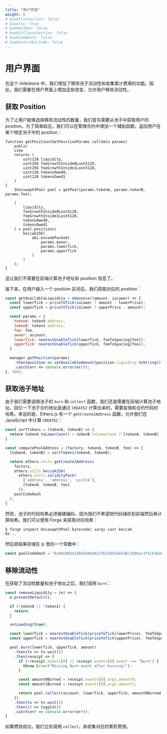 ```yaml
---
title: "用户界面"
weight: 6
# bookFlatSection: false
# bookToc: true
# bookHidden: false
# bookCollapseSection: false
# bookComments: false
# bookSearchExclude: false
---
```


# 用户界面

在这个 milestone 中，我们增加了移除池子流动性和收集累计费用的功能。因此，我们需要在用户界面上增加这些改变，允许用户移除流动性。

## 获取 Position

为了让用户能够选择移除流动性的数量，我们首先需要从池子中获取用户的 position。为了简单起见，我们可以在管理合约中增加一个辅助函数，返回用户在某个特定池子中的 position：

```solidity
function getPosition(GetPositionParams calldata params)
    public
    view
    returns (
        uint128 liquidity,
        uint256 feeGrowthInside0LastX128,
        uint256 feeGrowthInside1LastX128,
        uint128 tokensOwed0,
        uint128 tokensOwed1
    )
{
    IUniswapV3Pool pool = getPool(params.tokenA, params.tokenB, params.fee);

    (
        liquidity,
        feeGrowthInside0LastX128,
        feeGrowthInside1LastX128,
        tokensOwed0,
        tokensOwed1
    ) = pool.positions(
        keccak256(
            abi.encodePacked(
                params.owner,
                params.lowerTick,
                params.upperTick
            )
        )
    );
}
```

这让我们不需要在前端计算池子地址和 position 信息了。

接下来，在用户输入一个 position 区间后，我们获取对应的 position：

```js
const getAvailableLiquidity = debounce((amount, isLower) => {
  const lowerTick = priceToTick(isLower ? amount : lowerPrice);
  const upperTick = priceToTick(isLower ? upperPrice : amount);

  const params = {
    tokenA: token0.address,
    tokenB: token1.address,
    fee: fee,
    owner: account,
    lowerTick: nearestUsableTick(lowerTick, feeToSpacing[fee]),
    upperTick: nearestUsableTick(upperTick, feeToSpacing[fee]),
  }

  manager.getPosition(params)
    .then(position => setAvailableAmount(position.liquidity.toString()))
    .catch(err => console.error(err));
}, 500);
```

## 获取池子地址

由于我们需要调用池子的 `burn` 和 `collect` 函数，我们还是需要在前端计算池子地址。回忆一下池子合约地址是通过 `CREATE2` 计算出来的，需要盐值和合约代码的哈希。幸运的是，Ethers.js 有一个 `getCreate2Address` 函数，允许我们在 JavaScript 中计算 `CREATE2`：

```js
const sortTokens = (tokenA, tokenB) => {
  return tokenA.toLowerCase() < tokenB.toLowerCase ? [tokenA, tokenB] : [tokenB, tokenA];
}

const computePoolAddress = (factory, tokenA, tokenB, fee) => {
  [tokenA, tokenB] = sortTokens(tokenA, tokenB);

  return ethers.utils.getCreate2Address(
    factory,
    ethers.utils.keccak256(
      ethers.utils.solidityPack(
        ['address', 'address', 'uint24'],
        [tokenA, tokenB, fee]
      )),
    poolCodeHash
  );
}
```

然而，池子的代码哈希必须被硬编码，因为我们不希望把代码储存到前端然后再计算哈希。我们可以使用 Forge 来获取对应哈希：

```bash
$ forge inspect UniswapV3Pool bytecode| xargs cast keccak 
0x...
```

然后把结果存储在 js 里的一个常数中：
```js
const poolCodeHash = "0x9dc805423bd1664a6a73b31955de538c338bac1f5c61beb8f4635be5032076a2";
```

## 移除流动性

在获取了流动性数量和池子地址之后，我们调用 `burn`：

```js
const removeLiquidity = (e) => {
  e.preventDefault();

  if (!token0 || !token1) {
    return;
  }

  setLoading(true);

  const lowerTick = nearestUsableTick(priceToTick(lowerPrice), feeToSpacing[fee]);
  const upperTick = nearestUsableTick(priceToTick(upperPrice), feeToSpacing[fee]);

  pool.burn(lowerTick, upperTick, amount)
    .then(tx => tx.wait())
    .then(receipt => {
      if (!receipt.events[0] || receipt.events[0].event !== "Burn") {
        throw Error("Missing Burn event after burning!");
      }

      const amount0Burned = receipt.events[0].args.amount0;
      const amount1Burned = receipt.events[0].args.amount1;

      return pool.collect(account, lowerTick, upperTick, amount0Burned, amount1Burned)
    })
    .then(tx => tx.wait())
    .then(() => toggle())
    .catch(err => console.error(err));
}
```

如果燃烧成功，我们立刻调用 `collect`，来收集对应的累积费用。
